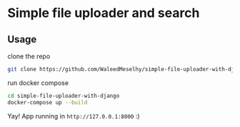 # Simple file uploader and search

## Usage

clone the repo

```bash
git clone https://github.com/WaleedMeselhy/simple-file-uploader-with-django.git
```

run docker compose

```bash
cd simple-file-uploader-with-django
docker-compose up --build
```

Yay! App running in `http://127.0.0.1:8000` :)
